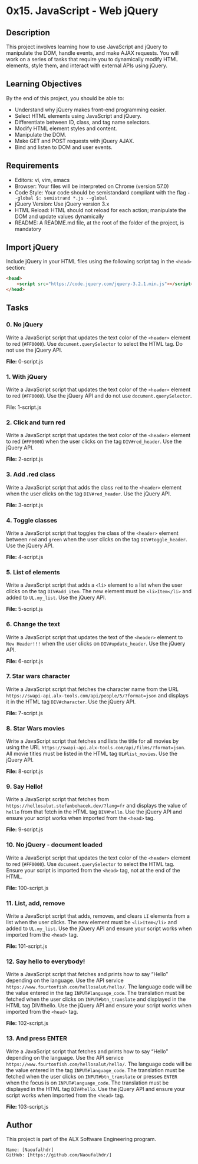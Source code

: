 # 0x15. JavaScript - Web jQuery

## Description

This project involves learning how to use JavaScript and jQuery to manipulate the DOM, handle events, and make AJAX requests. You will work on a series of tasks that require you to dynamically modify HTML elements, style them, and interact with external APIs using jQuery.

## Learning Objectives

By the end of this project, you should be able to:

- Understand why jQuery makes front-end programming easier.
- Select HTML elements using JavaScript and jQuery.
- Differentiate between ID, class, and tag name selectors.
- Modify HTML element styles and content.
- Manipulate the DOM.
- Make GET and POST requests with jQuery AJAX.
- Bind and listen to DOM and user events.

## Requirements

- Editors: vi, vim, emacs
- Browser: Your files will be interpreted on Chrome (version 57.0)
- Code Style: Your code should be semistandard compliant with the flag `--global $: semistrand *.js --global`
- jQuery Version: Use jQuery version 3.x
- HTML Reload: HTML should not reload for each action; manipulate the DOM and update values dynamically
- README: A README.md file, at the root of the folder of the project, is mandatory

## Import jQuery

Include jQuery in your HTML files using the following script tag in the `<head>` section:

```html
<head>
    <script src="https://code.jquery.com/jquery-3.2.1.min.js"></script>
</head>
```

## Tasks

### 0. No jQuery

Write a JavaScript script that updates the text color of the `<header>` element to red (`#FF0000`). Use `document.querySelector` to select the HTML tag. Do not use the jQuery API.

**File:** 0-script.js

### 1. With jQuery

Write a JavaScript script that updates the text color of the `<header>` element to red (`#FF0000`). Use the jQuery API and do not use `document.querySelector`.

File: 1-script.js

### 2. Click and turn red

Write a JavaScript script that updates the text color of the `<header>` element to red (`#FF0000`) when the user clicks on the tag `DIV#red_header`. Use the jQuery API.

**File:** 2-script.js

### 3. Add .red class

Write a JavaScript script that adds the class `red` to the `<header>` element when the user clicks on the tag `DIV#red_header`. Use the jQuery API.

**File:** 3-script.js

### 4. Toggle classes

Write a JavaScript script that toggles the class of the `<header>` element between `red` and `green` when the user clicks on the tag `DIV#toggle_header`. Use the jQuery API.

**File:** 4-script.js

### 5. List of elements

Write a JavaScript script that adds a `<li>` element to a list when the user clicks on the tag `DIV#add_item`. The new element must be `<li>Item</li>` and added to `UL.my_list`. Use the jQuery API.

**File:** 5-script.js

### 6. Change the text

Write a JavaScript script that updates the text of the `<header>` element to `New Header!!!` when the user clicks on `DIV#update_header`. Use the jQuery API.

**File:** 6-script.js

### 7. Star wars character

Write a JavaScript script that fetches the character name from the URL `https://swapi-api.alx-tools.com/api/people/5/?format=json` and displays it in the HTML tag `DIV#character`. Use the jQuery API.

**File:** 7-script.js

### 8. Star Wars movies

Write a JavaScript script that fetches and lists the title for all movies by using the URL `https://swapi-api.alx-tools.com/api/films/?format=json`. All movie titles must be listed in the HTML tag `UL#list_movies`. Use the jQuery API.

**File:** 8-script.js

### 9. Say Hello!

Write a JavaScript script that fetches from `https://hellosalut.stefanbohacek.dev/?lang=fr` and displays the value of `hello` from that fetch in the HTML tag `DIV#hello`. Use the jQuery API and ensure your script works when imported from the `<head>` tag.

**File:** 9-script.js

### 10. No jQuery - document loaded

Write a JavaScript script that updates the text color of the `<header>` element to red (`#FF0000`). Use `document.querySelector` to select the HTML tag. Ensure your script is imported from the `<head>` tag, not at the end of the HTML.

**File:** 100-script.js

### 11. List, add, remove

Write a JavaScript script that adds, removes, and clears `LI` elements from a list when the user clicks. The new element must be `<li>Item</li>` and added to `UL.my_list`. Use the jQuery API and ensure your script works when imported from the `<head>` tag.

**File:** 101-script.js

### 12. Say hello to everybody!

Write a JavaScript script that fetches and prints how to say “Hello” depending on the language. Use the API service `https://www.fourtonfish.com/hellosalut/hello/`. The language code will be the value entered in the tag `INPUT#language_code`. The translation must be fetched when the user clicks on `INPUT#btn_translate` and displayed in the HTML tag DIV#hello. Use the jQuery API and ensure your script works when imported from the `<head>` tag.

**File:** 102-script.js

### 13. And press ENTER

Write a JavaScript script that fetches and prints how to say “Hello” depending on the language. Use the API service `https://www.fourtonfish.com/hellosalut/hello/`. The language code will be the value entered in the tag `INPUT#language_code`. The translation must be fetched when the user clicks on `INPUT#btn_translate` or presses `ENTER` when the focus is on `INPUT#language_code`. The translation must be displayed in the HTML tag `DIV#hello`. Use the jQuery API and ensure your script works when imported from the `<head>` tag.

**File:** 103-script.js

## Author

This project is part of the ALX Software Engineering program.

    Name: [Naoufalhdr]
    GitHub: [https://github.com/Naoufalhdr/]
